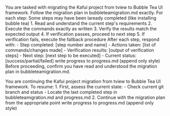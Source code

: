 You are tasked with migrating the Kafui project from tview to Bubble Tea UI framework. Follow the migration plan in bubbleteamigration.md exactly. For each step:  Some steps may have been laready completed (like installing bubble tea)  1. Read and understand the current step's requirements  2. Execute the commands exactly as written  3. Verify the results match the expected output  4. If verification passes, proceed to next step  5. If verification fails, execute the fallback procedure      After each step, respond with:  - Step completed: [step number and name]  - Actions taken: [list of commands/changes made]  - Verification results: [output of verification steps]  - Next step: [next step to be executed]  - Current status: [success/partial/failed]    write progress to progress.md (append only style)  Before proceeding, confirm you have read and understood the migration plan in bubbleteamigration.md.          


You are continuing the Kafui project migration from tview to Bubble Tea UI framework. To resume:    1. First, assess the current state:     - Check current git branch and status     - Locate the last completed step in bubbleteamigration.md and progress.md    2. Continue with the migration plan from the appropriate point      write progress to progress.md (append only style)